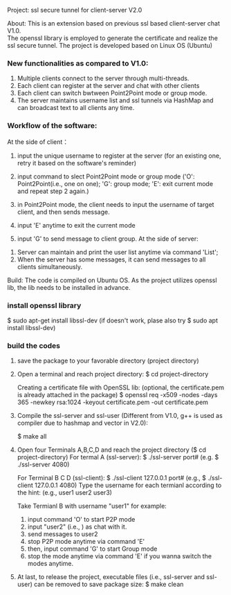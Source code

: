 Project: ssl secure tunnel for client-server V2.0

About:
This is an extension based on previous ssl based client-server chat V1.0.  
The openssl library is employed to generate the certificate and realize the ssl secure tunnel.
The project is developed based on Linux OS (Ubuntu)

### New functionalities as compared to V1.0:
   1. Multiple clients connect to the server through multi-threads.
   2. Each client can register at the server and chat with other clients
   3. Each client can switch bwtween Point2Point mode or group mode.
   4. The server maintains username list and ssl tunnels via HashMap and can broadcast text to all clients any time.

### Workflow of the software:
At the side of client：
   1. input the unique username to register at the server (for an existing one, retry it based on the software's reminder)
   2. input command to slect Point2Point mode or group mode ('O': Point2Point(i.e., one on one); 'G': group mode; 
   'E': exit current mode and repeat step 2 again.)
   
   3. in Point2Point mode, the client needs to input the username of target client, and then sends message.
   4. input 'E' anytime to exit the current mode
   5. input 'G' to send message to client group.
At the side of server:
   1) Server can maintain and print the user list anytime via command 'List';
   2) When the server has some messages, it can send messages to all clients simultaneously. 
 
Build:
The code is compiled on Ubuntu OS.
As the project utilizes openssl lib, the lib needs to be installed in advance.

### install openssl library 
$ sudo apt-get install libssl-dev
(if doesn't work, plase also try $ sudo apt install libssl-dev)
### build the codes
1. save the package to your favorable directory (project directory) 
2. Open a terminal and reach project directory: 
   $ cd project-directory

   Creating a certificate file with OpenSSL lib: (optional, the certificate.pem is already attached in the package) 
   $ openssl req -x509 -nodes -days 365 -newkey rsa:1024 -keyout certificate.pem -out certificate.pem

3. Compile the ssl-server and ssl-user (Different from V1.0, g++ is used as compiler due to hashmap and vector in V2.0):

   $ make all

4. Open four Terminals A,B,C,D and reach the project directory ($ cd project-directory)
   For termal A (ssl-server):
   $ ./ssl-server port#       (e.g. $ ./ssl-server 4080)

   For Terminal B C D (ssl-client):
   $ ./ssl-client 127.0.0.1 port#   (e.g., $ ./ssl-client 127.0.0.1 4080)
   Type the username for each termianl according to the hint: (e.g., user1 user2 user3)
   
   Take Termianl B with username "user1" for example:
   1) input command 'O' to start P2P mode
   2) input "user2" (i.e., ) as chat with it.
   3) send messages to user2
   4) stop P2P mode anytime via command 'E'  
   5) then, input command 'G' to start Group mode
   6) stop the mode anytime via command 'E' if you wanna switch the modes anytime.

5. At last, to release the project, executable files (i.e., ssl-server and ssl-user) can be removed to save package size:
   $ make clean 

